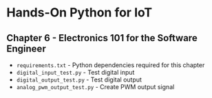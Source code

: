 # Hands-On Python for IoT

## Chapter 6 - Electronics 101 for the Software Engineer

* `requirements.txt` - Python dependencies required for this chapter
* `digital_input_test.py` - Test digital input
* `digital_output_test.py` - Test digital output
* `analog_pwm_output_test.py` - Create PWM output signal
